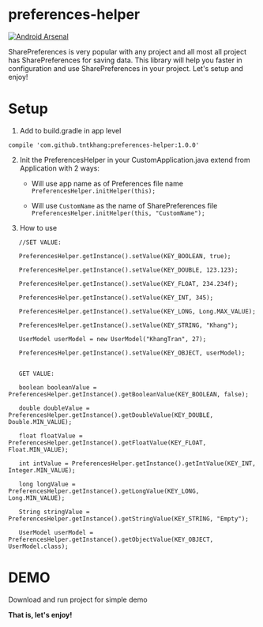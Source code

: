 # preferences-helper

[![Android Arsenal]( https://img.shields.io/badge/Android%20Arsenal-PreferencesHelper-green.svg?style=flat )]( https://android-arsenal.com/details/1/6595 )

SharePreferences is very popular with any project and all most all project has SharePreferences for saving data. This library will help you faster in configuration and use SharePreferences in your project. Let's setup and enjoy!

# Setup
1. Add to build.gradle in app level
```
compile 'com.github.tntkhang:preferences-helper:1.0.0'
```


2. Init the PreferencesHelper in your CustomApplication.java extend from Application with 2 ways:
   
   - Will use app name as of Preferences file name ```PreferencesHelper.initHelper(this);```
   
   - Will use ```CustomName``` as the name of SharePreferences file ```PreferencesHelper.initHelper(this, "CustomName");```
   
3. How to use

```
   //SET VALUE:
   
   PreferencesHelper.getInstance().setValue(KEY_BOOLEAN, true);
   
   PreferencesHelper.getInstance().setValue(KEY_DOUBLE, 123.123);
   
   PreferencesHelper.getInstance().setValue(KEY_FLOAT, 234.234f);
   
   PreferencesHelper.getInstance().setValue(KEY_INT, 345);
   
   PreferencesHelper.getInstance().setValue(KEY_LONG, Long.MAX_VALUE);
   
   PreferencesHelper.getInstance().setValue(KEY_STRING, "Khang");

   UserModel userModel = new UserModel("KhangTran", 27);
   
   PreferencesHelper.getInstance().setValue(KEY_OBJECT, userModel);
   
   
   GET VALUE:
   
   boolean booleanValue = PreferencesHelper.getInstance().getBooleanValue(KEY_BOOLEAN, false);
   
   double doubleValue = PreferencesHelper.getInstance().getDoubleValue(KEY_DOUBLE, Double.MIN_VALUE);
   
   float floatValue = PreferencesHelper.getInstance().getFloatValue(KEY_FLOAT, Float.MIN_VALUE);
   
   int intValue = PreferencesHelper.getInstance().getIntValue(KEY_INT, Integer.MIN_VALUE);
   
   long longValue = PreferencesHelper.getInstance().getLongValue(KEY_LONG, Long.MIN_VALUE);
   
   String stringValue = PreferencesHelper.getInstance().getStringValue(KEY_STRING, "Empty");
   
   UserModel userModel = PreferencesHelper.getInstance().getObjectValue(KEY_OBJECT, UserModel.class);
   ```
   # DEMO

   Download and run project for simple demo

   **That is, let's enjoy!**
